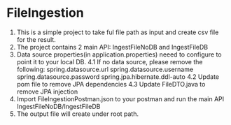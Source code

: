 # FileIngestion
1. This is a simple project to take ful file path as input and create csv file for the result.
2. The project contains 2 main API: IngestFileNoDB and IngestFileDB
3. Data source properties(in application.properties) neeed to configure to point it to your local DB.
4.1 If no data source, please remove the following:
    spring.datasource.url
    spring.datasource.username
    spring.datasource.password
    spring.jpa.hibernate.ddl-auto
4.2 Update pom file to remove JPA dependencies
4.3 Update FileDTO.java to remove JPA injection
5. Import FileIngestionPostman.json to your postman and run the main API IngestFileNoDB/IngestFileDB
6. The output file will create under root path.
